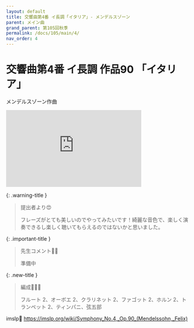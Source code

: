 ```yaml
---
layout: default
title: 交響曲第4番 イ長調「イタリア」- メンデルスゾーン
parent: メイン曲
grand_parent: 第105回秋季
permalink: /docs/105/main/4/
nav_order: 4
---
```


# 交響曲第4番 イ長調 作品90 「イタリア」

メンデルスゾーン作曲

<iframe width="370" height="210" src="https://www.youtube.com/embed/_HX_jF1_Tgc?si=6EpCmaDFCHMXnwFU" title="YouTube video player" frameborder="0" allow="accelerometer; autoplay; clipboard-write; encrypted-media; gyroscope; picture-in-picture; web-share" referrerpolicy="strict-origin-when-cross-origin" allowfullscreen></iframe>

{: .warning-title }
> 提出者より😍
>
> フレーズがとても美しいのでやってみたいです！綺麗な音色で、楽しく演奏できるし楽しく聴いてもらえるのではないかと思いました。

{: .important-title }
> 先生コメント🤵‍♂️
>
> 準備中

{: .new-title }
> 編成🎻🎺🥁
>
> フルート 2、オーボエ 2、クラリネット 2、ファゴット 2、ホルン 2、トランペット 2、ティンパニ、弦五部

imslp🎼
<a href="https://imslp.org/wiki/Symphony_No.4,_Op.90_(Mendelssohn,_Felix)">https://imslp.org/wiki/Symphony_No.4,_Op.90_(Mendelssohn,_Felix)</a>